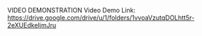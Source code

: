VIDEO DEMONSTRATION 
Video Demo Link:
https://drive.google.com/drive/u/1/folders/1vvoaVzutqDOLhtt5r-2eXUEdkeIjmJru
